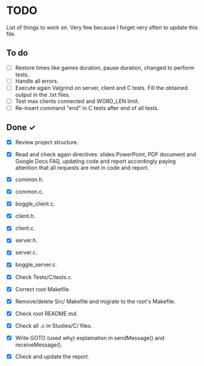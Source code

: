 # TODO

List of things to work on. Very few because I forget very often to update this file.

## To do

- [ ] Restore times like games duration, pause duration, changed to perform tests.
- [ ] Handle all errors.
- [ ] Execute again Valgrind on server, client and C tests. Fill the obtained output in the .txt files.
- [ ] Test max clients connected and WORD_LEN limit.
- [ ] Re-insert command "end" in C tests after end of all tests.

## Done ✓

- [x] Review project structure.
- [x] Read and check again directives: slides PowerPoint, PDF document and Google Docs FAQ, updating code and report accordingly paying attention that all requests are met in code and report. 
- [x] common.h.
- [x] common.c.
- [x] boggle_client.c.
- [x] client.h.
- [x] client.c.
- [x] server.h.
- [x] server.c.
- [x] boggle_server.c.
- [x] Check Tests/C/tests.c.
- [x] Correct root Makefile.
- [x] Remove/delete Src/ Makefile and migrate to the root's Makefile.
- [x] Check root README.md.
- [x] Check all .c in Studies/C/ files.
- [x] Write GOTO (used why) explaination in sendMessage() and receiveMessage().
- [x] Check and update the report.


